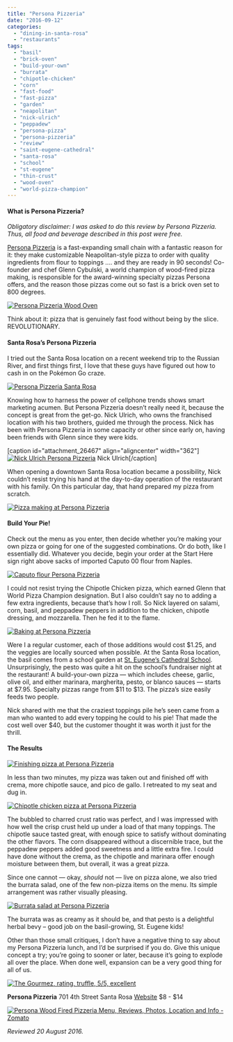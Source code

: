 ```yaml
---
title: "Persona Pizzeria"
date: "2016-09-12"
categories: 
  - "dining-in-santa-rosa"
  - "restaurants"
tags: 
  - "basil"
  - "brick-oven"
  - "build-your-own"
  - "burrata"
  - "chipotle-chicken"
  - "corn"
  - "fast-food"
  - "fast-pizza"
  - "garden"
  - "neapolitan"
  - "nick-ulrich"
  - "peppadew"
  - "persona-pizza"
  - "persona-pizzeria"
  - "review"
  - "saint-eugene-cathedral"
  - "santa-rosa"
  - "school"
  - "st-eugene"
  - "thin-crust"
  - "wood-oven"
  - "world-pizza-champion"
---
```


#### What is Persona Pizzeria?

_Obligatory disclaimer: I was asked to do this review by Persona Pizzeria. Thus, all food and beverage described in this post were free._

[Persona Pizzeria](http://personapizzeria.com/) is a fast-expanding small chain with a fantastic reason for it: they make customizable Neapolitan-style pizza to order with quality ingredients from flour to toppings …. and they are ready in 90 seconds! Co-founder and chef Glenn Cybulski, a world champion of wood-fired pizza making, is responsible for the award-winning specialty pizzas Persona offers, and the reason those pizzas come out so fast is a brick oven set to 800 degrees.

[![Persona Pizzeria Wood Oven](http://s3.amazonaws.com/thegourmez-wpmedia/2016/09/Persona-Pizza-08-500x369.jpg)](http://s3.amazonaws.com/thegourmez-wpmedia/2016/09/Persona-Pizza-08.jpg)

Think about it: pizza that is genuinely fast food without being by the slice. REVOLUTIONARY.

#### Santa Rosa’s Persona Pizzeria

I tried out the Santa Rosa location on a recent weekend trip to the Russian River, and first things first, I love that these guys have figured out how to cash in on the Pokémon Go craze.

[![Persona Pizzeria Santa Rosa](http://s3.amazonaws.com/thegourmez-wpmedia/2016/09/Persona-Pizza-01-500x329.jpg)](http://s3.amazonaws.com/thegourmez-wpmedia/2016/09/Persona-Pizza-01.jpg)

Knowing how to harness the power of cellphone trends shows smart marketing acumen. But Persona Pizzeria doesn’t really need it, because the concept is great from the get-go. Nick Ulrich, who owns the franchised location with his two brothers, guided me through the process. Nick has been with Persona Pizzeria in some capacity or other since early on, having been friends with Glenn since they were kids.

\[caption id="attachment\_26467" align="aligncenter" width="362"\][![Nick Ulrich Persona Pizzeria](http://s3.amazonaws.com/thegourmez-wpmedia/2016/09/Persona-Pizza-26-362x500.jpg)](http://s3.amazonaws.com/thegourmez-wpmedia/2016/09/Persona-Pizza-26.jpg) Nick Ulrich\[/caption\]

When opening a downtown Santa Rosa location became a possibility, Nick couldn’t resist trying his hand at the day-to-day operation of the restaurant with his family. On this particular day, that hand prepared my pizza from scratch.

[![Pizza making at Persona Pizzeria](http://s3.amazonaws.com/thegourmez-wpmedia/2016/09/Persona-Pizza-03-500x333.jpg)](http://s3.amazonaws.com/thegourmez-wpmedia/2016/09/Persona-Pizza-03.jpg)

#### Build Your Pie!

Check out the menu as you enter, then decide whether you’re making your own pizza or going for one of the suggested combinations. Or do both, like I essentially did. Whatever you decide, begin your order at the Start Here sign right above sacks of imported Caputo 00 flour from Naples.

[![Caputo flour Persona Pizzeria](http://s3.amazonaws.com/thegourmez-wpmedia/2016/09/Persona-Pizza-25-395x500.jpg)](http://s3.amazonaws.com/thegourmez-wpmedia/2016/09/Persona-Pizza-25.jpg)

I could not resist trying the Chipotle Chicken pizza, which earned Glenn that World Pizza Champion designation. But I also couldn’t say no to adding a few extra ingredients, because that’s how I roll. So Nick layered on salami, corn, basil, and peppadew peppers in addition to the chicken, chipotle dressing, and mozzarella. Then he fed it to the flame.

[![Baking at Persona Pizzeria](http://s3.amazonaws.com/thegourmez-wpmedia/2016/09/Persona-Pizza-11-500x333.jpg)](http://s3.amazonaws.com/thegourmez-wpmedia/2016/09/Persona-Pizza-11.jpg)

Were I a regular customer, each of those additions would cost $1.25, and the veggies are locally sourced when possible. At the Santa Rosa location, the basil comes from a school garden at [St. Eugene’s Cathedral School](http://www.steugenesch.org/). Unsurprisingly, the pesto was quite a hit on the school’s fundraiser night at the restaurant! A build-your-own pizza — which includes cheese, garlic, olive oil, and either marinara, margherita, pesto, or blanco sauces — starts at $7.95. Specialty pizzas range from $11 to $13. The pizza’s size easily feeds two people.

Nick shared with me that the craziest toppings pile he’s seen came from a man who wanted to add every topping he could to his pie! That made the cost well over $40, but the customer thought it was worth it just for the thrill.

#### The Results

[![Finishing pizza at Persona Pizzeria](http://s3.amazonaws.com/thegourmez-wpmedia/2016/09/Persona-Pizza-17-456x500.jpg)](http://s3.amazonaws.com/thegourmez-wpmedia/2016/09/Persona-Pizza-17.jpg)

In less than two minutes, my pizza was taken out and finished off with crema, more chipotle sauce, and pico de gallo. I retreated to my seat and dug in.

[![Chipotle chicken pizza at Persona Pizzeria](http://s3.amazonaws.com/thegourmez-wpmedia/2016/09/Persona-Pizza-20-500x333.jpg)](http://s3.amazonaws.com/thegourmez-wpmedia/2016/09/Persona-Pizza-20.jpg)

The bubbled to charred crust ratio was perfect, and I was impressed with how well the crisp crust held up under a load of that many toppings. The chipotle sauce tasted great, with enough spice to satisfy without dominating the other flavors. The corn disappeared without a discernible trace, but the peppadew peppers added good sweetness and a little extra fire. I could have done without the crema, as the chipotle and marinara offer enough moisture between them, but overall, it was a great pizza.

Since one cannot — okay, _should_ not — live on pizza alone, we also tried the burrata salad, one of the few non-pizza items on the menu. Its simple arrangement was rather visually pleasing.

[![Burrata salad at Persona Pizzeria](http://s3.amazonaws.com/thegourmez-wpmedia/2016/09/Persona-Pizza-19-500x409.jpg)](http://s3.amazonaws.com/thegourmez-wpmedia/2016/09/Persona-Pizza-19.jpg)

The burrata was as creamy as it should be, and that pesto is a delightful herbal bevy – good job on the basil-growing, St. Eugene kids!

Other than those small critiques, I don’t have a negative thing to say about my Persona Pizzeria lunch, and I’d be surprised if you do. Give this unique concept a try; you’re going to sooner or later, because it’s going to explode all over the place. When done well, expansion can be a very good thing for all of us.

[![The Gourmez, rating, truffle, 5/5, excellent](http://s3.amazonaws.com/thegourmez-wpmedia/2015/01/rating_truffle1.gif)](http://s3.amazonaws.com/thegourmez-wpmedia/2015/01/rating_truffle1.gif)

**Persona Pizzeria** 701 4th Street Santa Rosa [Website](http://personapizzeria.com/locations/santa-rosa/) $8 - $14

[![Persona Wood Fired Pizzeria Menu, Reviews, Photos, Location and Info - Zomato](https://www.zomato.com/logo/17857294/minilink)](https://www.zomato.com/santa-rosa-ca/persona-wood-fired-pizzeria-santa-rosa "View Menu, Reviews, Photos & Information about Persona Wood Fired Pizzeria, Santa Rosa and other Restaurants in Santa Rosa")

_Reviewed 20 August 2016._
